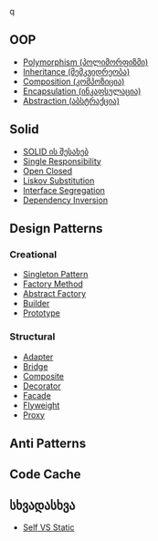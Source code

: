 q
## OOP
- [Polymorphism (პოლიმორფიზმი)](OOP/01-Polymorphism%20(%E1%83%9E%E1%83%9D%E1%83%9A%E1%83%98%E1%83%9B%E1%83%9D%E1%83%A0%E1%83%A4%E1%83%98%E1%83%96%E1%83%9B%E1%83%98).md)
- [Inheritance (მემკვიდრეობა)](OOP/02-Inheritance%20(%E1%83%9B%E1%83%94%E1%83%9B%E1%83%99%E1%83%95%E1%83%98%E1%83%93%E1%83%A0%E1%83%94%E1%83%9D%E1%83%91%E1%83%90).md)
- [Composition (კომპოზიცია)](OOP/03-Composition%20(%E1%83%99%E1%83%9D%E1%83%9B%E1%83%9E%E1%83%9D%E1%83%96%E1%83%98%E1%83%AA%E1%83%98%E1%83%90).md) 
- [Encapsulation (ინკაფსულაცია)](OOP/04-Encapsulation%20(%E1%83%98%E1%83%9C%E1%83%99%E1%83%90%E1%83%A4%E1%83%A1%E1%83%A3%E1%83%9A%E1%83%90%E1%83%AA%E1%83%98%E1%83%90).md)
- [Abstraction (აბსტრაქცია)](OOP/05-Abstraction%20(%E1%83%90%E1%83%91%E1%83%A1%E1%83%A2%E1%83%A0%E1%83%90%E1%83%A5%E1%83%AA%E1%83%98%E1%83%90).md)

## Solid
- [SOLID ის შესახებ](Solid/00-SOLID%20%E1%83%98%E1%83%A1%20%E1%83%A8%E1%83%94%E1%83%A1%E1%83%90%E1%83%AE%E1%83%94%E1%83%91.md)
- [Single Responsibility](Solid/01-Single%20Responsibility.md)
- [Open Closed](Solid/02-Open%20Closed.md)
- [Liskov Substitution](Solid/03-Liskov%20Substitution.md)
- [Interface Segregation](Solid/04-Interface%20Segregation.md)
- [Dependency Inversion](Solid/05-Dependency%20Inversion.md)

## Design Patterns
### Creational
- [Singleton Pattern](Design-Patterns/01-Creational/01-Singleton.md)
- [Factory Method](Design-Patterns/01-Creational/02-Factory%20Method.md)
- [Abstract Factory](Design-Patterns/01-Creational/03-Abstract%20Factory.md)
- [Builder](Design-Patterns/01-Creational/04-Builder.md)
- [Prototype](Design-Patterns/01-Creational/05-Prototype.md)

### Structural
- [Adapter](Design-Patterns/02-Structural/01-Adapter.md)
- [Bridge](Design-Patterns/02-Structural/02-Bridge.md)
- [Composite](Design-Patterns/02-Structural/03-Composite.md)
- [Decorator](Design-Patterns/02-Structural/04-Decorator.md)
- [Facade](Design-Patterns/02-Structural/05-Facade.md)
- [Flyweight](Design-Patterns/02-Structural/06-Flyweight.md)
- [Proxy](Design-Patterns/02-Structural/07-Proxy.md)

## Anti Patterns


## Code Cache

## სხვადასხვა

-  [Self VS Static](%E1%83%A1%E1%83%AE%E1%83%95%E1%83%90%E1%83%93%E1%83%90%E1%83%A1%E1%83%AE%E1%83%95%E1%83%90/Self%20VS%20Static.md)
